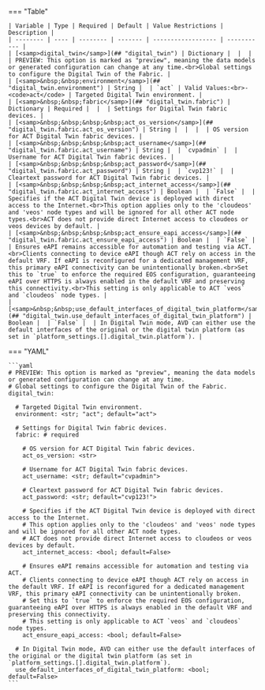 <!--
  ~ Copyright (c) 2025 Arista Networks, Inc.
  ~ Use of this source code is governed by the Apache License 2.0
  ~ that can be found in the LICENSE file.
  -->
=== "Table"

    | Variable | Type | Required | Default | Value Restrictions | Description |
    | -------- | ---- | -------- | ------- | ------------------ | ----------- |
    | [<samp>digital_twin</samp>](## "digital_twin") | Dictionary |  |  |  | PREVIEW: This option is marked as "preview", meaning the data models or generated configuration can change at any time.<br>Global settings to configure the Digital Twin of the Fabric. |
    | [<samp>&nbsp;&nbsp;environment</samp>](## "digital_twin.environment") | String |  | `act` | Valid Values:<br>- <code>act</code> | Targeted Digital Twin environment. |
    | [<samp>&nbsp;&nbsp;fabric</samp>](## "digital_twin.fabric") | Dictionary | Required |  |  | Settings for Digital Twin fabric devices. |
    | [<samp>&nbsp;&nbsp;&nbsp;&nbsp;act_os_version</samp>](## "digital_twin.fabric.act_os_version") | String |  |  |  | OS version for ACT Digital Twin fabric devices. |
    | [<samp>&nbsp;&nbsp;&nbsp;&nbsp;act_username</samp>](## "digital_twin.fabric.act_username") | String |  | `cvpadmin` |  | Username for ACT Digital Twin fabric devices. |
    | [<samp>&nbsp;&nbsp;&nbsp;&nbsp;act_password</samp>](## "digital_twin.fabric.act_password") | String |  | `cvp123!` |  | Cleartext password for ACT Digital Twin fabric devices. |
    | [<samp>&nbsp;&nbsp;&nbsp;&nbsp;act_internet_access</samp>](## "digital_twin.fabric.act_internet_access") | Boolean |  | `False` |  | Specifies if the ACT Digital Twin device is deployed with direct access to the Internet.<br>This option applies only to the 'cloudeos' and 'veos' node types and will be ignored for all other ACT node types.<br>ACT does not provide direct Internet access to cloudeos or veos devices by default. |
    | [<samp>&nbsp;&nbsp;&nbsp;&nbsp;act_ensure_eapi_access</samp>](## "digital_twin.fabric.act_ensure_eapi_access") | Boolean |  | `False` |  | Ensures eAPI remains accessible for automation and testing via ACT.<br>Clients connecting to device eAPI though ACT rely on access in the default VRF. If eAPI is reconfigured for a dedicated management VRF, this primary eAPI connectivity can be unintentionally broken.<br>Set this to `true` to enforce the required EOS configuration, guaranteeing eAPI over HTTPS is always enabled in the default VRF and preserving this connectivity.<br>This setting is only applicable to ACT `veos` and `cloudeos` node types. |
    | [<samp>&nbsp;&nbsp;use_default_interfaces_of_digital_twin_platform</samp>](## "digital_twin.use_default_interfaces_of_digital_twin_platform") | Boolean |  | `False` |  | In Digital Twin mode, AVD can either use the default interfaces of the original or the digital twin platform (as set in `platform_settings.[].digital_twin.platform`). |

=== "YAML"

    ```yaml
    # PREVIEW: This option is marked as "preview", meaning the data models or generated configuration can change at any time.
    # Global settings to configure the Digital Twin of the Fabric.
    digital_twin:

      # Targeted Digital Twin environment.
      environment: <str; "act"; default="act">

      # Settings for Digital Twin fabric devices.
      fabric: # required

        # OS version for ACT Digital Twin fabric devices.
        act_os_version: <str>

        # Username for ACT Digital Twin fabric devices.
        act_username: <str; default="cvpadmin">

        # Cleartext password for ACT Digital Twin fabric devices.
        act_password: <str; default="cvp123!">

        # Specifies if the ACT Digital Twin device is deployed with direct access to the Internet.
        # This option applies only to the 'cloudeos' and 'veos' node types and will be ignored for all other ACT node types.
        # ACT does not provide direct Internet access to cloudeos or veos devices by default.
        act_internet_access: <bool; default=False>

        # Ensures eAPI remains accessible for automation and testing via ACT.
        # Clients connecting to device eAPI though ACT rely on access in the default VRF. If eAPI is reconfigured for a dedicated management VRF, this primary eAPI connectivity can be unintentionally broken.
        # Set this to `true` to enforce the required EOS configuration, guaranteeing eAPI over HTTPS is always enabled in the default VRF and preserving this connectivity.
        # This setting is only applicable to ACT `veos` and `cloudeos` node types.
        act_ensure_eapi_access: <bool; default=False>

      # In Digital Twin mode, AVD can either use the default interfaces of the original or the digital twin platform (as set in `platform_settings.[].digital_twin.platform`).
      use_default_interfaces_of_digital_twin_platform: <bool; default=False>
    ```
